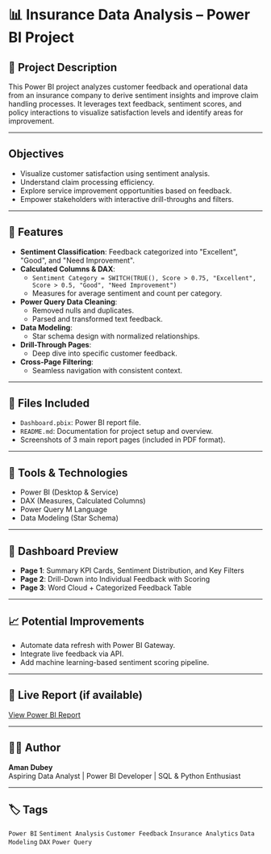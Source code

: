 # 📊 Insurance Data Analysis – Power BI Project

## 📝 Project Description

This Power BI project analyzes customer feedback and operational data from an insurance company to derive sentiment insights and improve claim handling processes. It leverages text feedback, sentiment scores, and policy interactions to visualize satisfaction levels and identify areas for improvement.

---

## Objectives

- Visualize customer satisfaction using sentiment analysis.
- Understand claim processing efficiency.
- Explore service improvement opportunities based on feedback.
- Empower stakeholders with interactive drill-throughs and filters.

---

## 🚀 Features

- **Sentiment Classification**: Feedback categorized into "Excellent", "Good", and "Need Improvement".
- **Calculated Columns & DAX**:
  - `Sentiment Category = SWITCH(TRUE(), Score > 0.75, "Excellent", Score > 0.5, "Good", "Need Improvement")`
  - Measures for average sentiment and count per category.
- **Power Query Data Cleaning**:
  - Removed nulls and duplicates.
  - Parsed and transformed text feedback.
- **Data Modeling**:
  - Star schema design with normalized relationships.
- **Drill-Through Pages**:
  - Deep dive into specific customer feedback.
- **Cross-Page Filtering**:
  - Seamless navigation with consistent context.

---

## 📁 Files Included

- `Dashboard.pbix`: Power BI report file.
- `README.md`: Documentation for project setup and overview.
- Screenshots of 3 main report pages (included in PDF format).

---

## 🧠 Tools & Technologies

- Power BI (Desktop & Service)
- DAX (Measures, Calculated Columns)
- Power Query M Language
- Data Modeling (Star Schema)

---

## 📸 Dashboard Preview

- **Page 1**: Summary KPI Cards, Sentiment Distribution, and Key Filters
- **Page 2**: Drill-Down into Individual Feedback with Scoring
- **Page 3**: Word Cloud + Categorized Feedback Table

---

## 📈 Potential Improvements

- Automate data refresh with Power BI Gateway.
- Integrate live feedback via API.
- Add machine learning-based sentiment scoring pipeline.

---

## 🔗 Live Report (if available)

[View Power BI Report](https://app.powerbi.com/groups/d44ec7e4-386b-44f6-91d2-d550e5e1985c/reports/7fdd75e6-b381-424a-b3a9-dfa685f81a84/1bb5c7871be0140a096d)

---

## 🧑‍💻 Author

**Aman Dubey**  
Aspiring Data Analyst | Power BI Developer | SQL & Python Enthusiast

---

## 🏷 Tags

`Power BI` `Sentiment Analysis` `Customer Feedback` `Insurance Analytics` `Data Modeling` `DAX` `Power Query`
